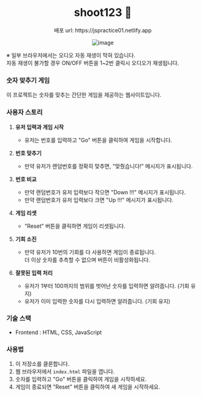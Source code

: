 <h1 align="center">shoot123 🚀</h1>

<p align="center">배포 url: https://jspractice01.netlify.app</p>

<div align="center">
  
![image](https://github.com/hhhyeon97/JSproject01/assets/148893126/aadb762c-79f2-4679-9c85-594a195bbabc)

</div>

<div align="left">

※ 일부 브라우저에서는 오디오 자동 재생이 막혀 있습니다. <br>
   자동 재생이 불가할 경우 ON/OFF 버튼을 1~2번 클릭시 오디오가 재생됩니다.
   
### 숫자 맞추기 게임

이 프로젝트는 숫자를 맞추는 간단한 게임을 제공하는 웹사이트입니다.

### 사용자 스토리

1. **유저 입력과 게임 시작**
   - 유저는 번호를 입력하고 "Go" 버튼을 클릭하여 게임을 시작합니다.

2. **번호 맞추기**
   - 만약 유저가 랜덤번호를 정확히 맞추면, "맞췄습니다!" 메시지가 표시됩니다.

3. **번호 비교**
   - 만약 랜덤번호가 유저 입력보다 작으면 "Down !!!" 메시지가 표시됩니다.
   - 만약 랜덤번호가 유저 입력보다 크면 "Up !!!" 메시지가 표시됩니다.

4. **게임 리셋**
   - "Reset" 버튼을 클릭하면 게임이 리셋됩니다.

5. **기회 소진**
   - 만약 유저가 10번의 기회를 다 사용하면 게임이 종료됩니다.<br>
     더 이상 숫자를 추측할 수 없으며 버튼이 비활성화됩니다.

6. **잘못된 입력 처리**
   - 유저가 1부터 100까지의 범위를 벗어난 숫자를 입력하면 알려줍니다. (기회 유지)
   - 유저가 이미 입력한 숫자를 다시 입력하면 알려줍니다. (기회 유지)



### 기술 스택

- Frontend : HTML, CSS, JavaScript

### 사용법

1. 이 저장소를 클론합니다.
2. 웹 브라우저에서 `index.html` 파일을 엽니다.
3. 숫자를 입력하고 "Go" 버튼을 클릭하여 게임을 시작하세요.
4. 게임이 종료되면 "Reset" 버튼을 클릭하여 새 게임을 시작하세요.
</div>



